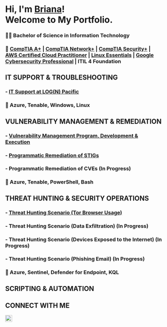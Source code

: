 # Hi, I'm <a href="https://www.linkedin.com/in/brianalwillis/">Briana</a>!<br>Welcome to My Portfolio.

### 👩‍🎓 Bachelor of Science in Information Technology
### 📃 [CompTIA A+](https://www.credly.com/earner/earned/badge/b053f3c0-6e80-4d2e-bb8c-f8f4f8172a40) | [CompTIA Network+](https://www.credly.com/earner/earned/badge/8ca33678-28c0-4119-b5b4-822a320eb803) | [CompTIA Security+](https://www.credly.com/earner/earned/badge/da5ce54c-26da-4b7e-849b-182c826863c5) | [AWS Certified Cloud Practitioner](https://www.credly.com/earner/earned/badge/6f187de9-6d92-4634-b4a7-d0c02943d1af) | [Linux Essentials](https://www.credly.com/earner/earned/badge/043dea14-3383-4b88-86bd-e26f7be1d630) | [Google Cybersecurity Professional](https://www.credly.com/earner/earned/badge/bbe5b941-760f-4552-803f-c85c04d2a9c9) | ITIL 4 Foundation

## IT SUPPORT & TROUBLESHOOTING
### - [IT Support at LOG(N) Pacific](https://docs.google.com/document/d/1WcZ9Qxq9uVz84WpdCy7kYp1DztAs-bsZckTrtxtLlHM/edit?tab=t.0)
### 🧰 Azure, Tenable, Windows, Linux

## VULNERABILITY MANAGEMENT & REMEDIATION

### - [Vulnerability Management Program, Development & Execution](https://github.com/brianalwillis/vulnerability-management-program) 
### - [Programmatic Remediation of STIGs](https://github.com/brianalwillis/programmatic-vulnerability-remediation)
### - Programmatic Remediation of CVEs (In Progress)
### 🧰 Azure, Tenable, PowerShell, Bash

## THREAT HUNTING & SECURITY OPERATIONS 

### - [Threat Hunting Scenario (Tor Browser Usage)](https://github.com/brianalwillis/threat-hunting-scenario-tor/blob/main/README.md)
### - Threat Hunting Scenario (__Data Exfiltration__) (In Progress)
### - Threat Hunting Scenario (Devices Exposed to the Internet) (In Progress)
### - Threat Hunting Scenario (Phishing Email) (In Progress)
### 🧰 Azure, Sentinel, Defender for Endpoint, KQL

## SCRIPTING & AUTOMATION



## CONNECT WITH ME 

[<img align="left" alt="Briana Willis | LinkedIn" width="22px" src="https://cdn.jsdelivr.net/npm/simple-icons@v3/icons/linkedin.svg" />][linkedin]

[linkedin]: https://linkedin.com/in/brianalwillis

<!--
<img width="35" alt="image" src="https://github.com/user-attachments/assets/2f41c7cd-5ea8-4475-b451-a37161b6c3fb"> 
<img width="35" alt="image" src="https://github.com/user-attachments/assets/77649969-9910-4994-8b96-74a116cfb2a8">
-->
